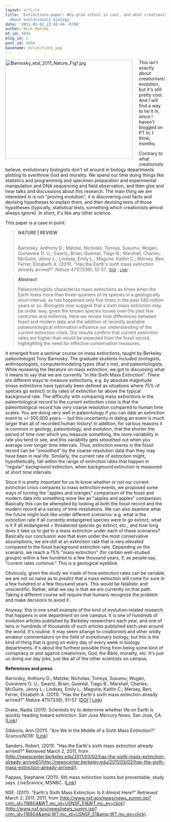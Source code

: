 ```yaml
---
layout: article
title: 'Extinctions paper: Why grad school is cool, and what creationists don''t get
  about evolutionary biology'
date: '2011-03-02 22:46:44 -0700'
author: Nick Matzke
mt_id: 4894
blog_id: 2
post_id: 4894
basename: extinctions_pap
---
```

[<img src="/PT/uploads/2011/Barnosky_etal_2011_Nature_Fig1-thumb-400x311-611.jpg" alt="Barnosky_etal_2011_Nature_Fig1.jpg" width="400" height="311" style="float: left; margin: 0 20px 20px 0;" class="mt-image-left" />](/uploads/2011/Barnosky_etal_2011_Nature_Fig1-thumb-400x311-611.jpg)This isn't exactly about creationism/evolution, but it's still pretty cool.  And I will find a way to tie it in, since I haven't blogged on PT in, I think, months.

Contrary to what creationists believe, evolutionary biologists don't sit around in biology departments plotting to overthrow God and morality.  We spend our time doing things like statistics and programming and specimen preparation and experimental manipulation and DNA sequencing and field observation, and then give and hear talks and discussions about this research.  The main thing we are interested in is not "proving evolution", it is discovering cool facts and devising hypotheses to explain them, and then devising tests of those hypotheses (typically, statistical tests, something which creationists almost always ignore).  In short, it's like any other science.

This paper is a case in point:

> **_NATURE_ | REVIEW** <br /> <br />
> 
> Barnosky, Anthony D.; Matzke, Nicholas; Tomiya, Susumu; Wogan, Guinevere O. U.; Swartz, Brian; Quental, Tiago B.; Marshall, Charles; McGuire, Jenny L.; Lindsey, Emily L.; Maguire, Kaitlin C.; Mersey, Ben; Ferrer, Elizabeth A. (2011). "Has the Earth's sixth mass extinction already arrived?" _Nature_ 471(7336), 51-57. <small>([DOI](http://dx.doi.org/10.1038/nature09678) - [Link](http://www.nature.com/nature/journal/v471/n7336/full/nature09678.html))</small>

> **Abstract**
> 
> Palaeontologists characterize mass extinctions as times when the Earth loses more than three-quarters of its species in a geologically short interval, as has happened only five times in the past 540 million years or so. Biologists now suggest that a sixth mass extinction may be under way, given the known species losses over the past few centuries and millennia. Here we review how differences between fossil and modern data and the addition of recently available palaeontological information influence our understanding of the current extinction crisis. Our results confirm that current extinction rates are higher than would be expected from the fossil record, highlighting the need for effective conservation measures.

It emerged from a seminar course on mass extinctions, taught by Berkeley paleontologist Tony Barnosky.  The graduate students included zoologists, anthropologists, computer/modeling types (that's me), and paleontologists.  While reviewing the literature on mass extinction, we got to discussing what it means to say that we are currently "in the Sixth Mass Extinction".  There are different ways to measure extinctions, e.g. by absolute magnitude (mass extinctions have typically been defined as situations where 75% of species go extinct) or by rates of extinction far above the typical background rate.  The difficulty with comparing mass extinctions in the paleontological record to the current extinction crisis is that the paleontological record has very coarse resolution compared to human time scales.  You are doing very well in paleontology if you can date an extinction event to +/-300,000 years -- but this uncertainty in dating an event is much larger than all of recorded human history!  In addition, for various reasons it is common in geology, paleontology, and evolution, that the shorter the period of time over which you measure something, the more variability in rate you tend to see, and this variability gets smoothed out when you average over longer time intervals.  Thus, extinction events in the fossil record can be "smoothed" by the coarse-resolution data than they may have been in real life.  Similarly, the current rate of extinction might, hypothetically, fall within the range of extinction rates that happen in "regular" background extinction, when background extinction is measured at short time intervals.

Since it is pretty important for us to know whether or not our current extinction crisis compares to mass extinction events, we proposed some ways of turning the "apples and oranges" comparison of the fossil and modern data into something more like an "apples and apples" comparison.  Basically this can be attempted by looking at both the fossil record and the modern record at a variety of time-resolutions.  We can also examine what the future might look like under different scenarios: e.g. what is the extinction rate if all currently endangered species were to go extinct; what is it if all endangered + threatened species go extinct, etc., and how long does it take us to get to a mass extinction under each of these scenarios?  Basically our conclusion was that even under the most conservative assumptions, we are still at an extinction rate that is very elevated compared to the fossil background extinction rate.  Depending on the scenario, we reach a 75% "mass extinction" (for certain well-studied groups) within a few hundred to a few thousand years, if, as people say, "current rates continue."  This is a geological eyeblink.

Obviously, given the study we made of how extinction rates can be variable, we are not so naive as to _predict_ that a mass extinction will come for sure in a few hundred or a few thousand years.  This would be fatalistic and unscientific.  Rather, what we say is that we are currently on that path.  Taking a different course will require that humans recognize the problem and make decisions to avoid it.

Anyway: this is one small example of the kind of evolution-related research that happens in one department on one campus.  It is one of hundreds of evolution articles published by Berkeley researchers each year, and one of tens or hundreds of thousands of such articles published each year around the world.  It's routine.  It may seem strange to creationists and other wildly amateur commentators on the field of evolutionary biology, but this is the kind of thing that is going on every day of every week in biology departments.  It's about the furthest possible thing from being some kind of conspiracy or plot against creationism, God, the Bible, morality, etc.  It's just us doing our day jobs, just like all of the other scientists on campus.

**References and press**

Barnosky, Anthony D.; Matzke, Nicholas; Tomiya, Susumu; Wogan, Guinevere O. U.; Swartz, Brian; Quental, Tiago B.; Marshall, Charles; McGuire, Jenny L.; Lindsey, Emily L.; Maguire, Kaitlin C.; Mersey, Ben; Ferrer, Elizabeth A. (2011). "Has the Earth's sixth mass extinction already arrived?" _Nature_ 471(7336), 51-57. ([DOI](http://dx.doi.org/10.1038/nature09678) | [Link](http://www.nature.com/nature/journal/v471/n7336/full/nature09678.html))

Drake, Nadia (2011). Scientists try to determine whether life on Earth is quickly heading toward extinction. _San Jose Mercury News_. San Jose, CA. ([Link](http://www.mercurynews.com/breaking-news/ci_17523672?nclick_check=1))

Gibbons, Ann (2011). "Are We in the Middle of a Sixth Mass Extinction?" _ScienceNOW_. ([Link](http://news.sciencemag.org/sciencenow/2011/03/are-we-in-the-middle-of-a-sixth-.html))

Sanders, Robert. (2011). "Has the Earth's sixth mass extinction already arrived?"   Retrieved March 2, 2011, from [http://newscenter.berkeley.edu/2011/03/02/has-the-sixth-mass-extinction-already-arrived/](http://newscenter.berkeley.edu/2011/03/02/has-the-sixth-mass-extinction-already-arrived/).

Pappas, Stephanie (2011). 6th mass extinction looms but preventable, study says. _LiveScience_, MSNBC. ([Link](http://www.msnbc.msn.com/id/41872515/ns/us_news-environment/))

NSF. (2011). "Earth's Sixth Mass Extinction: Is It Almost Here?"   Retrieved March 2, 2011, 2011, from [http://www.nsf.gov/news/news_summ.jsp?cntn_id=118804&WT.mc_id=USNSF_51&WT.mc_ev=click](http://www.nsf.gov/news/news_summ.jsp?cntn_id=118804&amp;WT.mc_id=USNSF_51&amp;WT.mc_ev=click).
